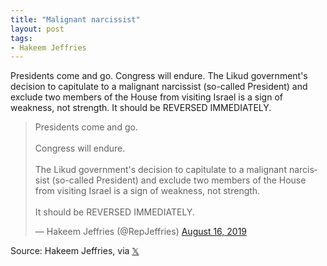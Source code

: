 ```yaml
---
title: "Malignant narcissist"
layout: post
tags:
- Hakeem Jeffries
---
```


Presidents come and go. Congress will endure. The Likud government's decision to capitulate to a malignant narcissist (so-called President) and exclude two members of the House from visiting Israel is a sign of weakness, not strength. It should be REVERSED IMMEDIATELY.

<blockquote class="twitter-tweet"><p lang="en" dir="ltr">Presidents come and go.<br><br>Congress will endure.<br><br>The Likud government's decision to capitulate to a malignant narcissist (so-called President) and exclude two members of the House from visiting Israel is a sign of weakness, not strength.<br><br>It should be REVERSED IMMEDIATELY.</p>&mdash; Hakeem Jeffries (@RepJeffries) <a href="https://twitter.com/RepJeffries/status/1162165774871666689?ref_src=twsrc%5Etfw">August 16, 2019</a></blockquote> <script async src="https://platform.twitter.com/widgets.js" charset="utf-8"></script>

Source: Hakeem Jeffries, via [&#x1D54F;](https://x.com)
